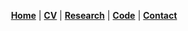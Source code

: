 <p align="center">
  <a href="index.md"><b>Home</b></a> |
  <a href="cv.md"><b>CV</b></a> |
  <a href="research.md"><b>Research</b></a> |
  <a href="code/"><b>Code</b></a> |
  <a href="contact.md"><b>Contact</b></a>
</p>
